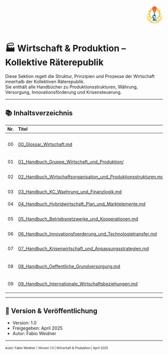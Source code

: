 <p align="right">
  <img src="https://raw.githubusercontent.com/hades-dux/Kollektive-Raeterepublik/main/Meta_und_Systemstruktur/logo_offiziell.png" alt="Logo der Kollektiven Räterepublik" height="80">
</p>

<!--
Autor: Fabio Weidner
Version: 1.0
Sektion: Wirtschaft & Produktion
Veröffentlichung: April 2025
-->

# 🏭 Wirtschaft & Produktion – Kollektive Räterepublik

Diese Sektion regelt die Struktur, Prinzipien und Prozesse der Wirtschaft innerhalb der Kollektiven Räterepublik.  
Sie enthält alle Handbücher zu Produktionsstrukturen, Währung, Versorgung, Innovationsförderung und Krisensteuerung.

---

## 📚 Inhaltsverzeichnis

| Nr. | Titel | Beschreibung |
|:--:|:------|:-------------|
| 00 | [00_Glossar_Wirtschaft.md](./00_Glossar_Wirtschaft.md) | Glossar zentraler Begriffe aus Wirtschaft & Produktion |
| 01 | [01_Handbuch_Gruppe_Wirtschaft_und_Produktion/](./01_Handbuch_Gruppe_Wirtschaft_und_Produktion/) | Gruppenstruktur & interne Organisation |
| 02 | [02_Handbuch_Wirtschaftsorganisation_und_Produktionsstrukturen.md](./02_Handbuch_Wirtschaftsorganisation_und_Produktionsstrukturen.md) | Aufbau der wirtschaftlichen Koordination |
| 03 | [03_Handbuch_KC_Waehrung_und_Finanzlogik.md](./03_Handbuch_KC_Waehrung_und_Finanzlogik.md) | Kollektivwährung und Finanzordnung |
| 04 | [04_Handbuch_Hybridwirtschaft_Plan_und_Marktelemente.md](./04_Handbuch_Hybridwirtschaft_Plan_und_Marktelemente.md) | Wirtschaft zwischen Plan & Markt |
| 05 | [05_Handbuch_Betriebsnetzwerke_und_Kooperationen.md](./05_Handbuch_Betriebsnetzwerke_und_Kooperationen.md) | Netzwerke von Betrieben & Kooperationen |
| 06 | [06_Handbuch_Innovationsfoerderung_und_Technologietransfer.md](./06_Handbuch_Innovationsfoerderung_und_Technologietransfer.md) | Innovation & Technologietransfer |
| 07 | [07_Handbuch_Krisenwirtschaft_und_Anpassungsstrategien.md](./07_Handbuch_Krisenwirtschaft_und_Anpassungsstrategien.md) | Wirtschaftliches Handeln in Krisenzeiten |
| 08 | [08_Handbuch_Oeffentliche_Grundversorgung.md](./08_Handbuch_Oeffentliche_Grundversorgung.md) | Versorgungssicherheit und staatliche Verantwortung |
| 09 | [09_Handbuch_Internationale_Wirtschaftsbeziehungen.md](./09_Handbuch_Internationale_Wirtschaftsbeziehungen.md) | Internationale Kooperation & Handelspolitik |

---

## 🔖 Version & Veröffentlichung

- Version: 1.0  
- Freigegeben: April 2025  
- Autor: Fabio Weidner

---

<sub><sup>Autor: Fabio Weidner | Version 1.0 | Wirtschaft & Produktion | April 2025</sup></sub>
